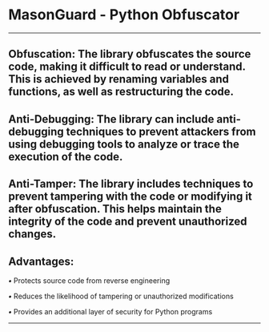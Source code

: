 # MasonGuard - Python Obfuscator
---
Obfuscation: The library obfuscates the source code, making it difficult to read or understand. This is achieved by renaming variables and functions, as well as restructuring the code.
---
Anti-Debugging: The library can include anti-debugging techniques to prevent attackers from using debugging tools to analyze or trace the execution of the code.
--
Anti-Tamper: The library includes techniques to prevent tampering with the code or modifying it after obfuscation. This helps maintain the integrity of the code and prevent unauthorized changes.
--
 Advantages:
 ---
***•*** Protects source code from reverse engineering

***•*** Reduces the likelihood of tampering or unauthorized modifications

***•*** Provides an additional layer of security for Python programs

---
